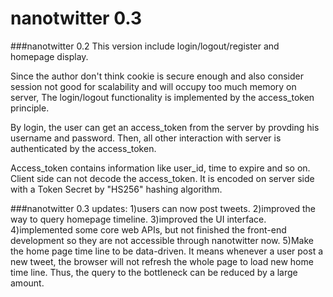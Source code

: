 # nanotwitter 0.3



###nanotwitter 0.2
This version include login/logout/register and homepage display.

Since the author don't think cookie is secure enough and also consider session not good for scalability and will occupy too much memory on server, The login/logout functionality is implemented by the access_token principle.

By login, the user can get an access_token from the server by provding his username and password.
Then, all other interaction with server is authenticated by the access_token.

Access_token contains information like user_id, time to expire and so on. Client side can not decode the access_token. It is encoded on server side with a Token Secret by  "HS256" hashing algorithm.

###nanotwitter 0.3
updates:
1)users can now post tweets. 
2)improved the way to query homepage timeline.
3)improved the UI interface.
4)implemented some core web APIs, but not finished the front-end development so they are not accessible through nanotwitter now.
5)Make the home page time line to be data-driven. It means whenever a user post a new tweet, the browser will not refresh the whole page to load new home time line. Thus, the query to the bottleneck can be reduced by a large amount.